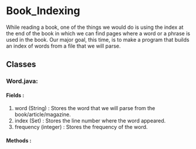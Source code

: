 # Book_Indexing
While reading a book, one of the things we would do is using the index at the end of the book in which we can find pages where a word or a phrase is used in the book. Our major goal, this time, is to make a program that builds an index of words from a file that we will parse.

## Classes 
### Word.java:
#### Fields : 
1. word (String) : Stores the word that we will parse from the book/article/magazine.
2. index (Set<Integer>) : Stores the line number where the word appeared.
3. frequency (integer) : Stores the frequency of the word.

#### Methods :
  
